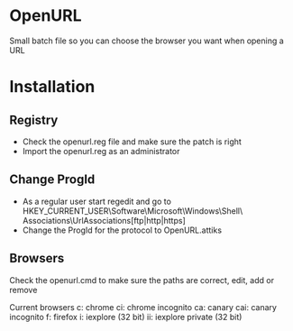 # OpenURL

Small batch file so you can choose the browser you want when opening a URL

# Installation

## Registry

- Check the openurl.reg file and make sure the patch is right
- Import the openurl.reg as an administrator

## Change ProgId

- As a regular user start regedit and go to HKEY_CURRENT_USER\Software\Microsoft\Windows\Shell\ Associations\UrlAssociations\[ftp|http|https]  
- Change the ProgId for the protocol to OpenURL.attiks

## Browsers

Check the openurl.cmd to make sure the paths are correct, edit, add or remove

Current browsers
c: chrome
ci: chrome incognito
ca: canary
cai: canary incognito
f: firefox
i: iexplore (32 bit)
ii: iexplore private (32 bit)



